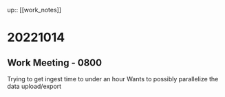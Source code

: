 up:: [[work_notes]]

# 20221014
## Work Meeting - 0800
Trying to get ingest time to under an hour
Wants to possibly parallelize the data upload/export